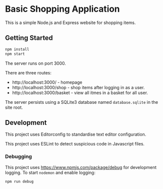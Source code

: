 # Basic Shopping Application

This is a simple Node.js and Express website for shopping items.


## Getting Started

```bash
npm install
npm start
```

The server runs on port 3000.

There are three routes:

- http://localhost:3000/ - homepage
- http://localhost:3000/shop - shop items after logging in as a user.
- http://localhost:3000/basket - view all itmes in a basket for all user.


The server persists using a SQLite3 database named `database.sqlite` in the site root.

## Development

This project uses Editorconfig to standardise text editor configuration.

This project uses ESLint to detect suspicious code in Javascript files.

### Debugging

This project uses https://www.npmjs.com/package/debug for development logging. To start `nodemon` and enable logging:

```bash
npm run debug
```


